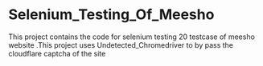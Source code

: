 # Selenium_Testing_Of_Meesho
This project contains the code  for selenium testing 20 testcase of meesho website .This project uses Undetected_Chromedriver to by pass the cloudflare captcha of the site 
